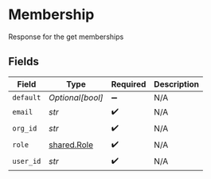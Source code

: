 # Membership

Response for the get memberships


## Fields

| Field                                      | Type                                       | Required                                   | Description                                |
| ------------------------------------------ | ------------------------------------------ | ------------------------------------------ | ------------------------------------------ |
| `default`                                  | *Optional[bool]*                           | :heavy_minus_sign:                         | N/A                                        |
| `email`                                    | *str*                                      | :heavy_check_mark:                         | N/A                                        |
| `org_id`                                   | *str*                                      | :heavy_check_mark:                         | N/A                                        |
| `role`                                     | [shared.Role](../../models/shared/role.md) | :heavy_check_mark:                         | N/A                                        |
| `user_id`                                  | *str*                                      | :heavy_check_mark:                         | N/A                                        |